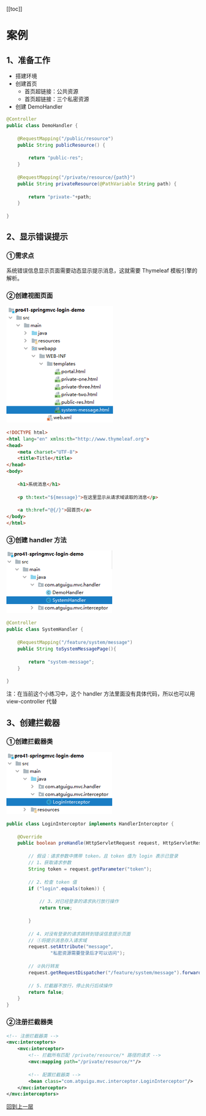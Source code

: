 [[toc]]

# 案例

## 1、准备工作

- 搭建环境
- 创建首页
  - 首页超链接：公共资源
  - 首页超链接：三个私密资源
- 创建 DemoHandler

```java
@Controller
public class DemoHandler {
 
    @RequestMapping("/public/resource")
    public String publicResource() {

        return "public-res";
    }
 
    @RequestMapping("/private/resource/{path}")
    public String privateResource(@PathVariable String path) {

        return "private-"+path;
    }
 
}
```



## 2、显示错误提示

### ①需求点

系统错误信息显示页面需要动态显示提示消息，这就需要 Thymeleaf 模板引擎的解析。



### ②创建视图页面

![images](../images/img022.png)

```html
<!DOCTYPE html>
<html lang="en" xmlns:th="http://www.thymeleaf.org">
<head>
    <meta charset="UTF-8">
    <title>Title</title>
</head>
<body>
 
    <h1>系统消息</h1>
 
    <p th:text="${message}">在这里显示从请求域读取的消息</p>
 
    <a th:href="@{/}">回首页</a>
</body>
</html>
```



### ③创建 handler 方法

![images](../images/img023.png)

```java
@Controller
public class SystemHandler {
 
    @RequestMapping("/feature/system/message")
    public String toSystemMessagePage(){
 
        return "system-message";
    }
 
}
```

注：在当前这个小练习中，这个 handler 方法里面没有具体代码，所以也可以用 view-controller 代替



## 3、创建拦截器

### ①创建拦截器类

![images](../images/img024.png)

```java
public class LoginInterceptor implements HandlerInterceptor {
 
    @Override
    public boolean preHandle(HttpServletRequest request, HttpServletResponse response, Object handler) throws Exception {
 
        // 假设：请求参数中携带 token，且 token 值为 login 表示已登录
        // 1、获取请求参数
        String token = request.getParameter("token");
 
        // 2、检查 token 值
        if ("login".equals(token)) {
 
            // 3、对已经登录的请求执行放行操作
            return true;
 
        }
 
        // 4、对没有登录的请求跳转到错误信息提示页面
        // ①将提示消息存入请求域
        request.setAttribute("message",
                "私密资源需要登录后才可以访问");
 
        // ②执行转发
        request.getRequestDispatcher("/feature/system/message").forward(request, response);
 
        // 5、拦截器不放行，停止执行后续操作
        return false;
    }
}
```



### ②注册拦截器类

```xml
<!-- 注册拦截器类 -->
<mvc:interceptors>
    <mvc:interceptor>
        <!-- 拦截所有匹配 /private/resource/* 路径的请求 -->
        <mvc:mapping path="/private/resource/*"/>
 
        <!-- 配置拦截器类 -->
        <bean class="com.atguigu.mvc.interceptor.LoginInterceptor"/>
    </mvc:interceptor>
</mvc:interceptors>
```



[回到上一层](../verse02.html)